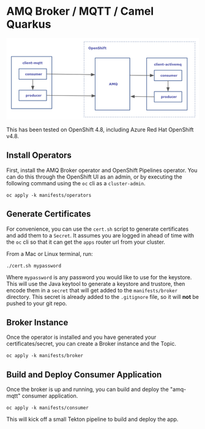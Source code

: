# AMQ Broker / MQTT / Camel Quarkus

![architecture](arc.png)

This has been tested on OpenShift 4.8, including Azure Red Hat OpenShift v4.8.

## Install Operators

First, install the AMQ Broker operator and OpenShift Pipelines operator.  You can do this through the OpenShift UI as an admin, or by executing the following command using the `oc` cli as a `cluster-admin`.

```
oc apply -k manifests/operators
```

## Generate Certificates

For convenience, you can use the `cert.sh` script to generate certificates and add them to a `Secret`.  It assumes you are logged in ahead of time with the `oc` cli so that it can get the `apps` router url from your cluster.

From a Mac or Linux terminal, run:

```
./cert.sh mypassword
```

Where `mypassword` is any password you would like to use for the keystore.  This will use the Java keytool to generate a keystore and trustore, then encode them in a `secret` that will get added to the `manifests/broker` directory.  This secret is already added to the `.gitignore` file, so it will **not** be pushed to your git repo.

## Broker Instance

Once the operator is installed and you have generated your certificates/secret, you can create a Broker instance and the Topic.

```
oc apply -k manifests/broker
```

## Build and Deploy Consumer Application

Once the broker is up and running, you can build and deploy the "amq-mqtt" consumer application.

```
oc apply -k manifests/consumer
```

This will kick off a small Tekton pipeline to build and deploy the app.
